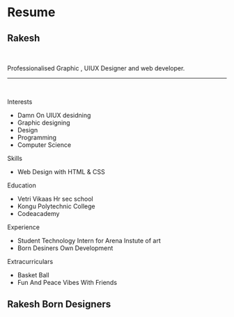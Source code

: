 <div id="header"></div>
<div class="left"></div>
<div class="stuff">
  <br><br>
  <h1>Resume</h1>
  <h2>Rakesh</h2>
  <br>
  <p> Professionalised Graphic , UIUX Designer and web developer.</p>
  <hr />
  <br>
  <p class="head">Interests</p>
  <ul>
    <li>Damn On UIUX desidning</li>
    <li>Graphic designing</li>
    <li>Design</li>
    <li>Programming</li>
    <li>Computer Science</li>
  </ul>
  <p class="head">Skills</p>
  <ul>
    <li>Web Design with HTML & CSS</li>
  </ul>
  <p class="head">Education</p>
  <ul>
      <li>Vetri Vikaas Hr sec school</li>   
    <li>Kongu Polytechnic College</li>
    <li>Codeacademy</li>
  </ul>
  <p class="head">Experience</p>
  <ul>
    <li>Student Technology Intern for Arena Instute of art</li>
    <li>Born Desiners Own Development</li>
  </ul>
  <p class="head">Extracurriculars</p>
  <ul>
    <li>Basket Ball</li>
    <li>Fun And Peace Vibes With Friends</li>
  </ul>
</div>
<div class="right"></div>
<div id="footer">
  <h2 id="name">Rakesh Born Designers</h2></div>
